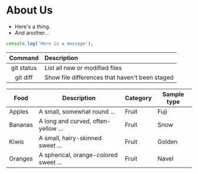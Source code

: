 # About Us

- Here's a thing.
- And another...

```javascript
console.log('Here is a message');
```

| Command | Description |
| :---: | :--- |
| git status | List all new or modified files |
| git diff | Show file differences that haven't been staged |


Food    | Description                           | Category | Sample type
------- | ------------------------------------- | -------- | -----------
Apples  | A small, somewhat round ...           | Fruit    | Fuji
Bananas | A long and curved, often-yellow ...   | Fruit    | Snow
Kiwis   | A small, hairy-skinned sweet ...      | Fruit    | Golden
Oranges | A spherical, orange-colored sweet ... | Fruit    | Navel
